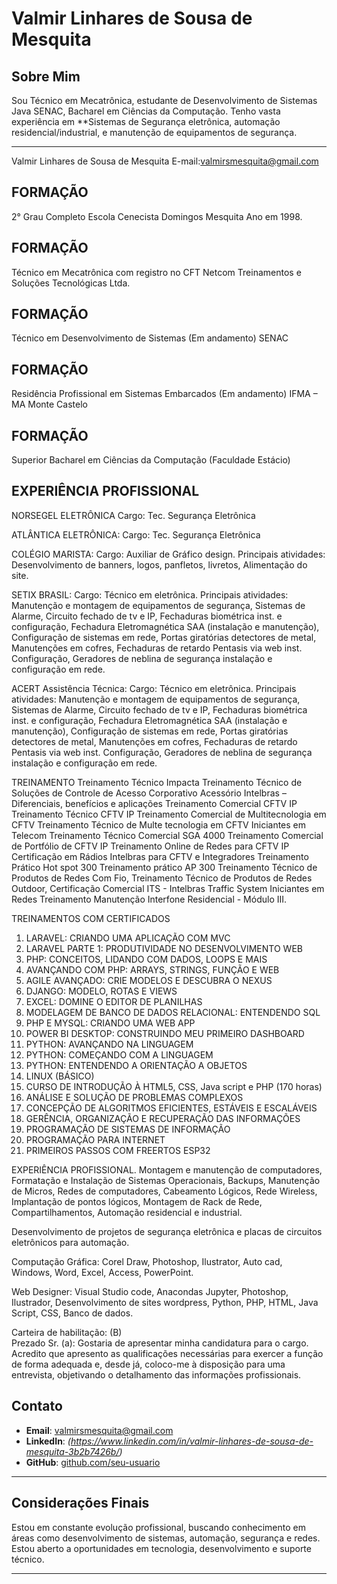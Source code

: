 #  Valmir Linhares de Sousa de Mesquita

##  Sobre Mim
Sou Técnico em Mecatrônica, estudante de Desenvolvimento de Sistemas Java SENAC, Bacharel em Ciências da Computação. Tenho vasta 
experiência em **Sistemas de Segurança eletrônica,  automação residencial/industrial, e manutenção de equipamentos de segurança.

---

Valmir Linhares de Sousa de Mesquita 
E-mail:valmirsmesquita@gmail.com 
  
## FORMAÇÃO  
2° Grau Completo Escola Cenecista Domingos Mesquita Ano em 1998.  

## FORMAÇÃO 
Técnico em Mecatrônica com registro no CFT 
Netcom Treinamentos e Soluções Tecnológicas Ltda. 

## FORMAÇÃO 
Técnico em Desenvolvimento de Sistemas (Em andamento)
SENAC

## FORMAÇÃO 
Residência Profissional em Sistemas Embarcados (Em andamento)
IFMA – MA Monte Castelo

## FORMAÇÃO  
Superior Bacharel em Ciências da Computação (Faculdade Estácio)

## EXPERIÊNCIA PROFISSIONAL 

NORSEGEL ELETRÔNICA
Cargo: Tec. Segurança Eletrônica
  
ATLÂNTICA ELETRÔNICA: 
Cargo: Tec. Segurança Eletrônica 
 
COLÉGIO MARISTA: 
Cargo: Auxiliar de Gráfico design. 
Principais atividades: Desenvolvimento de banners, logos, panfletos, livretos, Alimentação do site.  
 
SETIX BRASIL:
Cargo: Técnico em eletrônica.
Principais atividades: Manutenção e montagem de equipamentos de segurança, Sistemas de 
Alarme, Circuito fechado de tv e IP, Fechaduras biométrica inst. e configuração, Fechadura 
Eletromagnética SAA (instalação e manutenção), Configuração de sistemas em rede, Portas 
giratórias detectores de metal, Manutenções em cofres, Fechaduras de retardo Pentasis via 
web inst. Configuração, Geradores de neblina de segurança instalação e configuração em 
rede.

ACERT Assistência Técnica: 
Cargo: Técnico em eletrônica.
Principais atividades: Manutenção e montagem de equipamentos de segurança, Sistemas de 
Alarme, Circuito fechado de tv e IP, Fechaduras biométrica inst. e configuração, Fechadura 
Eletromagnética SAA (instalação e manutenção), Configuração de sistemas em rede, Portas 
giratórias detectores de metal, Manutenções em cofres, Fechaduras de retardo Pentasis via 
web inst. Configuração, Geradores de neblina de segurança instalação e configuração em 
rede.

TREINAMENTO 
Treinamento Técnico Impacta Treinamento Técnico de Soluções de Controle de Acesso 
Corporativo Acessório Intelbras – Diferenciais, benefícios e aplicações Treinamento Comercial 
CFTV IP Treinamento Técnico CFTV IP Treinamento Comercial de Multitecnologia em CFTV 
Treinamento Técnico de Multe tecnologia em CFTV Iniciantes em Telecom Treinamento 
Técnico Comercial SGA 4000 Treinamento Comercial de Portfólio de CFTV IP Treinamento 
Online de Redes para CFTV IP Certificação em Rádios Intelbras para CFTV e Integradores 
Treinamento Prático Hot spot 300 Treinamento prático AP 300 Treinamento Técnico de 
Produtos de Redes Com Fio, Treinamento Técnico de Produtos de Redes Outdoor, Certificação Comercial ITS - 
Intelbras Traffic System Iniciantes em Redes Treinamento Manutenção Interfone Residencial - Módulo III.
 
TREINAMENTOS COM CERTIFICADOS 

1.	LARAVEL: CRIANDO UMA APLICAÇÃO COM MVC 
2.	LARAVEL PARTE 1: PRODUTIVIDADE NO DESENVOLVIMENTO WEB 
3.	PHP: CONCEITOS, LIDANDO COM DADOS, LOOPS E MAIS 
4.	AVANÇANDO COM PHP: ARRAYS, STRINGS, FUNÇÃO E WEB 
5.	AGILE AVANÇADO: CRIE MODELOS E DESCUBRA O NEXUS 
6.	DJANGO: MODELO, ROTAS E VIEWS 
7.	EXCEL: DOMINE O EDITOR DE PLANILHAS 
8.	MODELAGEM DE BANCO DE DADOS RELACIONAL: ENTENDENDO SQL 
9.	PHP E MYSQL: CRIANDO UMA WEB APP 
10.	POWER BI DESKTOP: CONSTRUINDO MEU PRIMEIRO DASHBOARD 
11.	PYTHON: AVANÇANDO NA LINGUAGEM 
12.	PYTHON: COMEÇANDO COM A LINGUAGEM 
13.	PYTHON: ENTENDENDO A ORIENTAÇÃO A OBJETOS 
14.	LINUX (BÁSICO)
15.	CURSO DE INTRODUÇÃO À HTML5, CSS, Java script e PHP (170 horas)
16.	ANÁLISE E SOLUÇÃO DE PROBLEMAS COMPLEXOS
17.	CONCEPÇÃO DE ALGORITMOS EFICIENTES, ESTÁVEIS E ESCALÁVEIS
18.	GERÊNCIA, ORGANIZAÇÃO E RECUPERAÇÃO DAS INFORMAÇÕES
19.	PROGRAMAÇÃO DE SISTEMAS DE INFORMAÇÃO
20.	PROGRAMAÇÃO PARA INTERNET
21.	PRIMEIROS PASSOS COM FREERTOS ESP32
 
 
EXPERIÊNCIA PROFISSIONAL. 
Montagem e manutenção de computadores, Formatação e Instalação de Sistemas 
Operacionais, Backups, Manutenção de Micros, Redes de computadores, Cabeamento 
Lógicos, Rede Wireless, Implantação de pontos lógicos, Montagem de Rack de Rede, 
Compartilhamentos, Automação residencial e industrial. 

Desenvolvimento de projetos de segurança eletrônica e placas de circuitos eletrônicos para 
automação. 
 
Computação Gráfica: Corel Draw, Photoshop, Ilustrator, Auto cad,   
Windows, Word, Excel, Access, PowerPoint.
 
Web Designer: Visual Studio code, Anacondas Jupyter, Photoshop, Ilustrador, Desenvolvimento de sites wordpress, Python, PHP, HTML, Java Script, CSS, Banco de dados. 
 

Carteira de habilitação: (B)  
Prezado Sr. (a): Gostaria de apresentar minha candidatura para o cargo. Acredito que 
apresento as qualificações necessárias para exercer a função de forma adequada e, desde já, 
coloco-me à disposição para uma entrevista, objetivando o detalhamento das informações 
profissionais.  
 

##  Contato

- **Email**: valmirsmesquita@gmail.com  
- **LinkedIn**: *(https://www.linkedin.com/in/valmir-linhares-de-sousa-de-mesquita-3b2b7426b/)*  
- **GitHub**: [github.com/seu-usuario]([https://github.com/](https://github.com/ValmirMesquita)) 

---

## Considerações Finais

Estou em constante evolução profissional, buscando conhecimento em áreas como desenvolvimento de sistemas, automação, 
segurança e redes. Estou aberto a oportunidades em tecnologia, desenvolvimento e suporte técnico.

---


